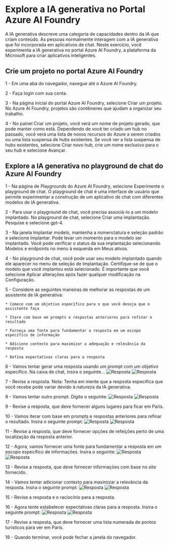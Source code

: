 # Explore a IA generativa no Portal Azure AI Foundry  

A IA generativa descreve uma categoria de capacidades dentro da IA que criam conteúdo. As pessoas normalmente interagem com a IA generativa que foi incorporada em aplicativos de chat. Neste exercício, você experimenta a IA generativa no portal Azure AI Foundry, a plataforma da Microsoft para criar aplicativos inteligentes.  

## Crie um projeto no portal Azure AI Foundry

1 - Em uma aba do navegador, navegue até o Azure AI Foundry.

2 - Faça login com sua conta.

3 - Na página inicial do portal Azure AI Foundry, selecione Criar um projeto. No Azure AI Foundry, projetos são contêineres que ajudam a organizar seu trabalho.

4 - No painel Criar um projeto, você verá um nome de projeto gerado, que pode manter como está. Dependendo de você ter criado um hub no passado, você verá uma lista de novos recursos do Azure a serem criados ou uma lista suspensa de hubs existentes. Se você ver a lista suspensa de hubs existentes, selecione Criar novo hub, crie um nome exclusivo para o seu hub e selecione Avançar.

## Explore a IA generativa no playground de chat do Azure AI Foundry

1 - Na página de Playgrounds do Azure AI Foundry, selecione Experimente o playground de chat. O playground de chat é uma interface de usuário que permite experimentar a construção de um aplicativo de chat com diferentes modelos de IA generativa.

2 - Para usar o playground de chat, você precisa associá-lo a um modelo implantado. No playground de chat, selecione Criar uma implantação. Pesquise e selecione gpt-4.

3 - Na janela Implantar modelo, mantenha a nomenclatura e seleção padrão e selecione Implantar. Pode levar um momento para o modelo ser implantado. Você pode verificar o status da sua implantação selecionando Modelos e endpoints no menu à esquerda em Meus ativos.

4 - No playground de chat, você pode usar seu modelo implantado quando ele aparecer no menu de seleção de Implantação. Certifique-se de que o modelo que você implantou está selecionado. É importante que você selecione Aplicar alterações após fazer qualquer modificação na Configuração.

5 - Considere as seguintes maneiras de melhorar as respostas de um assistente de IA generativa:

    * Comece com um objetivo específico para o que você deseja que o assistente faça

    * Itere com base em prompts e respostas anteriores para refinar o resultado

    * Forneça uma fonte para fundamentar a resposta em um escopo específico de informação

    * Adicione contexto para maximizar a adequação e relevância da resposta

    * Defina expectativas claras para a resposta

6 - Vamos tentar gerar uma resposta usando um prompt com um objetivo específico. Na caixa de chat, insira o seguinte...
![Resposta](images/chat1.png)
![Resposta](images/chat2.png)

7 - Revise a resposta. Nota: Tenha em mente que a resposta específica que você recebe pode variar devido à natureza da IA generativa.

8 - Vamos tentar outro prompt. Digite o seguinte:
![Resposta](images/chat3.png)
![Resposta](images/chat4.png)

9 - Revise a resposta, que deve fornecer alguns lugares para ficar em Paris.

10 - Vamos iterar com base em prompts e respostas anteriores para refinar o resultado. Insira o seguinte prompt:
![Resposta](images/chat5.png)
![Resposta](images/chat6.png)

11 - Revise a resposta, que deve fornecer opções de refeições perto de uma localização da resposta anterior.

12 - Agora, vamos fornecer uma fonte para fundamentar a resposta em um escopo específico de informações. Insira o seguinte:
![Resposta](images/chat7.png)
![Resposta](images/chat8.png)

13 - Revise a resposta, que deve fornecer informações com base no site fornecido.

14 - Vamos tentar adicionar contexto para maximizar a relevância da resposta. Insira o seguinte prompt:
![Resposta](images/chat9.png)
![Resposta](images/chat10.png)

15 - Revise a resposta e o raciocínio para a resposta.

16 - Agora tente estabelecer expectativas claras para a resposta. Insira o seguinte prompt:
![Resposta](images/chat11.png)
![Resposta](images/chat12.png)

17 - Revise a resposta, que deve fornecer uma lista numerada de pontos turísticos para ver em Paris.

18 - Quando terminar, você pode fechar a janela do navegador.